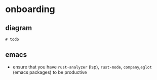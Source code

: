 # onboarding

## diagram
```mermaid
# todo
```

## emacs
- ensure that you have `rust-analyzer` (lsp), `rust-mode`, `company`,`eglot` (emacs packages) to be productive